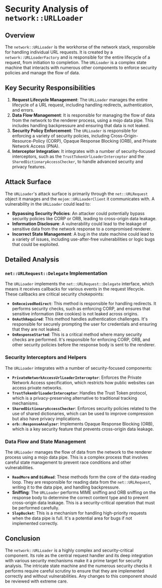# Security Analysis of `network::URLLoader`

## Overview

The `network::URLLoader` is the workhorse of the network stack, responsible for handling individual URL requests. It is created by a `network::URLLoaderFactory` and is responsible for the entire lifecycle of a request, from initiation to completion. The `URLLoader` is a complex state machine that interacts with numerous other components to enforce security policies and manage the flow of data.

## Key Security Responsibilities

1.  **Request Lifecycle Management**: The `URLLoader` manages the entire lifecycle of a URL request, including handling redirects, authentication, and errors.
2.  **Data Flow Management**: It is responsible for managing the flow of data from the network to the renderer process, using a mojo data pipe. This includes handling backpressure and ensuring that data is not leaked.
3.  **Security Policy Enforcement**: The `URLLoader` is responsible for enforcing a variety of security policies, including Cross-Origin-Resource-Policy (CORP), Opaque Response Blocking (ORB), and Private Network Access (PNA).
4.  **Interceptor Integration**: It integrates with a number of security-focused interceptors, such as the `TrustTokenUrlLoaderInterceptor` and the `SharedDictionaryAccessChecker`, to handle advanced security and privacy features.

## Attack Surface

The `URLLoader`'s attack surface is primarily through the `net::URLRequest` object it manages and the `mojom::URLLoaderClient` it communicates with. A vulnerability in the `URLLoader` could lead to:

*   **Bypassing Security Policies**: An attacker could potentially bypass security policies like CORP or ORB, leading to cross-origin data leakage.
*   **Information Disclosure**: A vulnerability could lead to the leakage of sensitive data from the network response to a compromised renderer.
*   **Incorrect State Management**: A bug in the state machine could lead to a variety of issues, including use-after-free vulnerabilities or logic bugs that could be exploited.

## Detailed Analysis

### `net::URLRequest::Delegate` Implementation

The `URLLoader` implements the `net::URLRequest::Delegate` interface, which means it receives callbacks for various events in the request lifecycle. These callbacks are critical security chokepoints:

*   **`OnReceivedRedirect`**: This method is responsible for handling redirects. It performs security checks, such as enforcing CORP, and ensures that sensitive information (like cookies) is not leaked across origins.
*   **`OnAuthRequired`**: This method handles authentication challenges. It's responsible for securely prompting the user for credentials and ensuring that they are not leaked.
*   **`OnResponseStarted`**: This is a critical method where many security checks are performed. It's responsible for enforcing CORP, ORB, and other security policies before the response body is sent to the renderer.

### Security Interceptors and Helpers

The `URLLoader` integrates with a number of security-focused components:

*   **`PrivateNetworkAccessUrlLoaderInterceptor`**: Enforces the Private Network Access specification, which restricts how public websites can access private networks.
*   **`TrustTokenUrlLoaderInterceptor`**: Handles the Trust Token protocol, which is a privacy-preserving alternative to traditional tracking mechanisms.
*   **`SharedDictionaryAccessChecker`**: Enforces security policies related to the use of shared dictionaries, which can be used to improve compression but also have privacy implications.
*   **`orb::ResponseAnalyzer`**: Implements Opaque Response Blocking (ORB), which is a key security feature that prevents cross-origin data leakage.

### Data Flow and State Management

The `URLLoader` manages the flow of data from the network to the renderer process using a mojo data pipe. This is a complex process that involves careful state management to prevent race conditions and other vulnerabilities.

*   **`ReadMore` and `DidRead`**: These methods form the core of the data-reading loop. They are responsible for reading data from the `net::URLRequest`, writing it to the data pipe, and handling backpressure.
*   **Sniffing**: The `URLLoader` performs MIME sniffing and ORB sniffing on the response body to determine the correct content type and to prevent cross-origin data leakage. This is a security-critical operation that must be performed carefully.
*   **`SlopBucket`**: This is a mechanism for handling high-priority requests when the data pipe is full. It's a potential area for bugs if not implemented correctly.

## Conclusion

The `network::URLLoader` is a highly complex and security-critical component. Its role as the central request handler and its deep integration with various security mechanisms make it a prime target for security analysis. The intricate state machine and the numerous security checks it performs require careful scrutiny to ensure that they are implemented correctly and without vulnerabilities. Any changes to this component should be reviewed with extreme care.